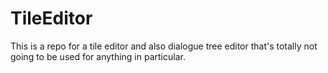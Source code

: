 # TileEditor

This is a repo for a tile editor and also dialogue tree editor that's totally not going to be used for anything in particular.
